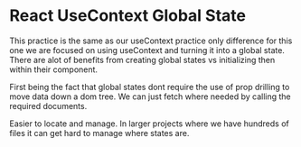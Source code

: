 # React UseContext Global State

This practice is the same as our useContext practice only difference for this one we are focused on using useContext and turning it into a global state. There are alot of benefits from creating global states vs initializing then within their component.

First being the fact that global states dont require the use of prop drilling to move data down a dom tree. We can just fetch where needed by calling the required documents.

Easier to locate and manage. In larger projects where we have hundreds of files it can get hard to manage where states are.
